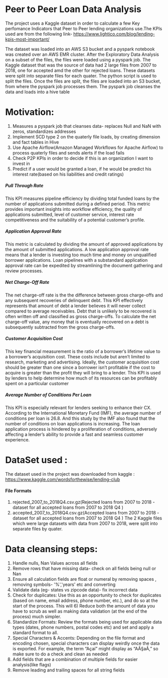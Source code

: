 # Peer to Peer Loan Data Analysis
The project uses a Kaggle dataset in order to calculate a few Key perfomance Indicators that Peer to Peer lending organizations use.The KPIs used are from the following link-
https://www.lightico.com/blog/lending-kpis-most-important/

The dataset was loaded into an AWS S3 bucket and a pyspark notebook was created over an AWS EMR cluster. After the Exploratory Data Analysis on a subset of the files, the files were loaded using a pyspark job.
The Kaggle dataset that was the source of data had 2 large files from 2007 to 2018, one for accepted amd the other for rejected loans. These datasets were split into separate files for each quater. The python script is used to split the files.
Once the files are split, the files are loaded into an S3 bucket, from where the pyspark job processes them. The pyspark job cleanses the data and loads into a hive table

# Motivation:
1) Measures a pyspark job that cleanses data- replaces Null and NaN with zeros, standardizes addresses
2) Implement SCD type 2 on the quaterly file loads, by creating dimension and fact tables in Hive
3) Use Apache Airflow(Amazon Managed Workflows for Apache Airflow) to process quaterly files and sends alerts if the load fails
4) Check P2P KPIs in order to decide if this is an organization I want to invest in
5) Predict if a user would be granted a loan, if he would be predict his interest rate(based on his liabilities and credit ratings)

##### Pull Through Rate
This KPI measures pipeline efficiency by dividing total funded loans by the number of applications submitted during a defined period. This metric provides important insights into workflow efficiency, the quality of applications submitted, level of customer service, interest rate competitiveness and the suitability of a potential customer’s profile.
##### Application Approval Rate
This metric is calculated by dividing the amount of approved applications by the amount of submitted applications.
A low application approval rate means that a lender is investing too much time and money on unqualified borrower applications. Loan pipelines with a substandard application approval rate can be expedited by streamlining the document gathering and review processes.
##### Net Charge-Off Rate
The net charge-off rate is the the difference between gross charge-offs and any subsequent recoveries of delinquent debt. This KPI effectively represents that amount of debt a lender believes it will never collect compared to average receivables. Debt that is unlikely to be recovered is often written off and classified as gross charge-offs. To calculate the net charge-off value, any money that is eventually recovered on a debt is subsequently subtracted from the gross charge-offs.
##### Customer Acquisition Cost
This key financial measurement is the ratio of a borrower’s lifetime value to a borrower’s acquisition cost. These costs include but aren’t limited to research, marketing and advertising. Ideally, the customer acquisition cost should be greater than one since a borrower isn’t profitable if the cost to acquire is greater than the profit they will bring to a lender. This KPI is used by lenders to help determine how much of its resources can be profitably spent on a particular customer
##### Average Number of Conditions Per Loan
This KPI is especially relevant for lenders seeking to enhance their CX. According to the International Monetary Fund (IMF), the average number of conditions per loan is 26.8. And this study by the IMF also found that the number of conditions on loan applications is increasing. The loan application process is hindered by a proliferation of conditions, adversely affecting a lender’s ability to provide a fast and seamless customer experience.


# DataSet used :
The dataset used in the project was downloaded from kaggle :
https://www.kaggle.com/wordsforthewise/lending-club
#### File Formats
1) rejected_2007_to_2018Q4.csv.gz(Rejected loans from 2007 to 2018 -dataset for all accepted loans from 2007 to 2018 Q4 )
2) accepted_2007_to_2018Q4.csv.gz(Accepted loans from 2007 to 2018 -dataset for all accepted loans from 2007 to 2018 Q4 )
The 2 Kaggle files which were large datasets with data from 2007 to 2018, were split into separate files by quater.

# Data cleansing steps: 
1) Handle nulls, Nan Values across all fields 
2) Remove rows that have missing data- check on all fields being null or Nan 
3) Ensure all calculation fields are float or numeral by removing spaces , removing symbols- '%','years' etc and converting
4) Validate data (eg- states vs zipcode data)- fix incorrect data
5) Check for duplicates: Use this as an opportunity to check for duplicates (based on name, email address, phone number, etc.), and do so at the start of the process. This will 6) Reduce both the amount of data you have to scrub as well as making data validation (at the end of the process) much simpler. 
7) Standardize Formats: Review the formats being used for applicable data types (dates, phone numbers, postal codes etc) and set and apply a standard format to all. 
8) Special Characters & Accents: Depending on the file format and encoding chosen, special characters can display weirdly once the data is exported. For example, the term “Açaí”    might display as “AÃ§aÃ,”­ so make sure to do a check and clean as needed
9) Add fields that are a combination of multiple fields for easier analysis(like flags)
10) Remove leading and trailing spaces for all string fields

